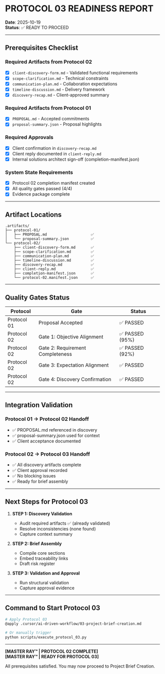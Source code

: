 # PROTOCOL 03 READINESS REPORT

**Date**: 2025-10-19  
**Status**: ✅ READY TO PROCEED

---

## Prerequisites Checklist

### Required Artifacts from Protocol 02
- [x] `client-discovery-form.md` - Validated functional requirements
- [x] `scope-clarification.md` - Technical constraints
- [x] `communication-plan.md` - Collaboration expectations
- [x] `timeline-discussion.md` - Delivery framework
- [x] `discovery-recap.md` - Client-approved summary

### Required Artifacts from Protocol 01
- [x] `PROPOSAL.md` - Accepted commitments
- [x] `proposal-summary.json` - Proposal highlights

### Required Approvals
- [x] Client confirmation in `discovery-recap.md`
- [x] Client reply documented in `client-reply.md`
- [x] Internal solutions architect sign-off (completion-manifest.json)

### System State Requirements
- [x] Protocol 02 completion manifest created
- [x] All quality gates passed (4/4)
- [x] Evidence package complete

---

## Artifact Locations

```
.artifacts/
├── protocol-01/
│   ├── PROPOSAL.md                    ✅
│   └── proposal-summary.json          ✅
└── protocol-02/
    ├── client-discovery-form.md       ✅
    ├── scope-clarification.md         ✅
    ├── communication-plan.md          ✅
    ├── timeline-discussion.md         ✅
    ├── discovery-recap.md             ✅
    ├── client-reply.md                ✅
    ├── completion-manifest.json       ✅
    └── protocol-02.manifest.json      ✅
```

---

## Quality Gates Status

| Protocol | Gate | Status |
|----------|------|--------|
| Protocol 01 | Proposal Accepted | ✅ PASSED |
| Protocol 02 | Gate 1: Objective Alignment | ✅ PASSED (95%) |
| Protocol 02 | Gate 2: Requirement Completeness | ✅ PASSED (92%) |
| Protocol 02 | Gate 3: Expectation Alignment | ✅ PASSED |
| Protocol 02 | Gate 4: Discovery Confirmation | ✅ PASSED |

---

## Integration Validation

### Protocol 01 → Protocol 02 Handoff
- ✅ PROPOSAL.md referenced in discovery
- ✅ proposal-summary.json used for context
- ✅ Client acceptance documented

### Protocol 02 → Protocol 03 Handoff
- ✅ All discovery artifacts complete
- ✅ Client approval recorded
- ✅ No blocking issues
- ✅ Ready for brief assembly

---

## Next Steps for Protocol 03

1. **STEP 1: Discovery Validation**
   - Audit required artifacts ✅ (already validated)
   - Resolve inconsistencies (none found)
   - Capture context summary

2. **STEP 2: Brief Assembly**
   - Compile core sections
   - Embed traceability links
   - Draft risk register

3. **STEP 3: Validation and Approval**
   - Run structural validation
   - Capture approval evidence

---

## Command to Start Protocol 03

```bash
# Apply Protocol 03
@apply .cursor/ai-driven-workflow/03-project-brief-creation.md

# Or manually trigger
python scripts/execute_protocol_03.py
```

---

**[MASTER RAY™ | PROTOCOL 02 COMPLETE]**  
**[MASTER RAY™ | READY FOR PROTOCOL 03]**

All prerequisites satisfied. You may now proceed to Project Brief Creation.
